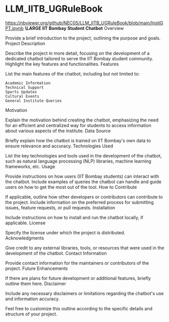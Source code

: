 # LLM_IITB_UGRuleBook
https://nbviewer.org/github/NEC0S/LLM_IITB_UGRuleBook/blob/main/InstiGPT.ipynb
**\LARGE IIT Bombay Student Chatbot**
Overview

Provide a brief introduction to the project, outlining the purpose and goals.
Project Description

Describe the project in more detail, focusing on the development of a dedicated chatbot tailored to serve the IIT Bombay student community. Highlight the key features and functionalities.
Features

List the main features of the chatbot, including but not limited to:

    Academic Information
    Technical Support
    Sports Updates
    Cultural Events
    General Institute Queries

Motivation

Explain the motivation behind creating the chatbot, emphasizing the need for an efficient and centralized way for students to access information about various aspects of the institute.
Data Source

Briefly explain how the chatbot is trained on IIT Bombay's own data to ensure relevance and accuracy.
Technologies Used

List the key technologies and tools used in the development of the chatbot, such as natural language processing (NLP) libraries, machine learning frameworks, etc.
Usage

Provide instructions on how users (IIT Bombay students) can interact with the chatbot. Include examples of queries the chatbot can handle and guide users on how to get the most out of the tool.
How to Contribute

If applicable, outline how other developers or contributors can contribute to the project. Include information on the preferred process for submitting issues, feature requests, or pull requests.
Installation

Include instructions on how to install and run the chatbot locally, if applicable.
License

Specify the license under which the project is distributed.
Acknowledgments

Give credit to any external libraries, tools, or resources that were used in the development of the chatbot.
Contact Information

Provide contact information for the maintainers or contributors of the project.
Future Enhancements

If there are plans for future development or additional features, briefly outline them here.
Disclaimer

Include any necessary disclaimers or limitations regarding the chatbot's use and information accuracy.

Feel free to customize this outline according to the specific details and structure of your project.
